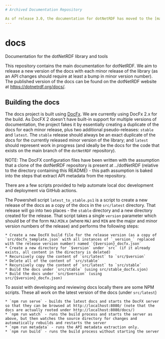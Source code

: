```yaml
---
# Archived Documentation Repository

As of release 3.0, the documentation for dotNetRDF has moved to the [main repository](https://github.com/dotnetrdf/dotnetrdf) 
---
```


# docs
Documentation for the dotNetRDF library and tools

This repository contains the main documentation for dotNetRDF. We aim to release a new version of the docs with each minor release of the library (as an API changes should require at least a bump in minor version number). The published version of the docs can be found on the dotNetRDF website at https://dotnetrdf.org/docs/.

## Building the docs

The docs project is built using [DocFx](https://dotnet.github.io/docfx/index.html). We are currently using DocFx 2.x for the build.
As DocFX 2 doesn't have built-in support for multiple versions of documentation, the project fakes it by essentially creating
a duplicate of the docs for each minor release, plus two additional pseudo-releases: `stable` and `latest`. The `stable` release should always be an exact duplicate of the docs for the currently released minor version of the library; and `latest` should represent work in progress (and ideally be the docs for the code that exists on the main branch of the `dotNetRDF` repository).

NOTE: The DocFX configuration files have been written with the assumption that a clone of the dotNetRDF repository is present at ../dotNetRDF (relative to the directory containing this README) - this path assumption is baked into the steps that extract API metadata from the repository.

There are a few scripts provided to help automate local doc development and deployment via GitHub actions.

The Powershell script `latest_to_stable.ps1` is a script to create a new release of the docs as a copy of the docs in the `src/latest` directory. That release will go into two places - the `stable` directory and a new directory created for the release. That script takes a single `version` parameter which should be of the form `MAJ`.`MIN`.x (where `MAJ` and `MIN` are the major and minor version numbers of the release) and performs the following steps:

    * Create a new DocFX build file for the release version (as a copy of `src/docfx_template.json` with all instances of `_version_` replaced with the release version number) named `{$version}_docfx.json`
    * Create a new directory for `$version` under `src` (if it already exists, all content in the directory is deleted)
    * Recursively copy the content of `src/latest` to `src/$version`
    * Delete all of the content of `src/stable`
    * Recursively copy the content of `src/latest` to `src/stable`
    * Build the docs under `src/stable` (using src/stable_docfx.sjon)
    * Build the docs under `src/$version` (using src/{$version}_docfx.json)
    
To assist with developing and reviewing docs locally there are some NPM scripts. These all work on the latest version of the docs (under `src/latest`)

    * `npm run serve` - builds the latest docs and starts the DocFX server so that they can be browsed at http://localhost:8080/ (note that the docs are actually rooted under http://localhost:8080/docs/)
    * `npm run watch` - runs the build process and starts the server as above, but then watches the source directory for changes and automatically rebuilds and restarts the server
    * `npm run metadata` - runs the API metadata extraction only.
    * `npm run build` - runs the build process without starting the server
